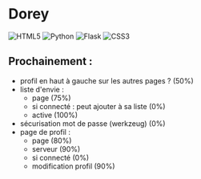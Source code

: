 # Dorey

![HTML5](https://img.shields.io/badge/html5-%23E34F26.svg?style=for-the-badge&logo=html5&logoColor=white)
![Python](https://img.shields.io/badge/python-3670A0?style=for-the-badge&logo=python&logoColor=ffdd54)
![Flask](https://img.shields.io/badge/flask-%23000.svg?style=for-the-badge&logo=flask&logoColor=white)
![CSS3](https://img.shields.io/badge/css3-%231572B6.svg?style=for-the-badge&logo=css3&logoColor=white)

## Prochainement :
- profil en haut à gauche sur les autres pages ? (50%)
- liste d'envie :
    - page (75%)
    - si connecté : peut ajouter à sa liste (0%)
    - active (100%)
- sécurisation mot de passe (werkzeug) (0%)
- page de profil :
    - page (80%)
    - serveur (90%)
    - si connecté (0%)
    - modification profil (90%)
